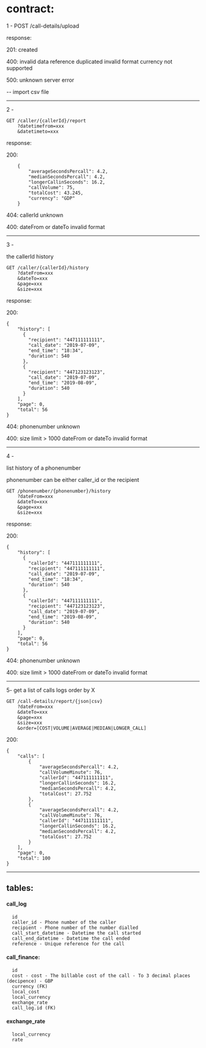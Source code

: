 # contract:

1 - POST /call-details/upload

response:

201: created

400: invalid data 
	reference duplicated
	invalid format
	currency not supported

500: unknown server error

-- import csv file

--------------------------------------------------

2 -

```
GET /caller/{callerId}/report
	?datetimefrom=xxx
	&datetimeto=xxx
```

response:

200:
```
	{
	    "averageSecondsPercall": 4.2,
	    "medianSecondsPercall": 4.2,
	    "longerCallinSeconds": 16.2,
	    "callVolume": 75, 
	    "totalCost": 43.245,
	    "currency": "GDP"
	}
```

404:
	callerId unknown

400: dateFrom or dateTo invalid format

--------------------------------------------------

3 -

the callerId history

```
GET /caller/{callerId}/history
	?dateFrom=xxx
	&dateTo=xxx
	&page=xxx
	&size=xxx
```

response:

200:
```
{
	"history": [
	  {
		"recipient": "447111111111",
		"call_date": "2019-07-09",
		"end_time": "18:34",
	  	"duration": 540
	  },
	  {
		"recipient": "447123123123",
		"call_date": "2019-07-09",
		"end_time": "2019-08-09",
	  	"duration": 540
	  }
	],
	"page": 0,
	"total": 56
}
```

404: 
	phonenumber unknown

400:
	size limit > 1000
	dateFrom or dateTo invalid format

--------------------------------------------------

4 -

list history of a phonenumber

phonenumber can be either caller_id or the recipient 

```
GET /phonenumber/{phonenumber}/history
	?dateFrom=xxx
	&dateTo=xxx
	&page=xxx
	&size=xxx

```

response:

200:
```
{
	"history": [
	  {
	  	"callerId": "447111111111",
		"recipient": "447111111111",
		"call_date": "2019-07-09",
		"end_time": "18:34",
	  	"duration": 540
	  },
	  {
	  	"callerId": "447111111111",
		"recipient": "447123123123",
		"call_date": "2019-07-09",
		"end_time": "2019-08-09",
	  	"duration": 540
	  }
	],
	"page": 0,
	"total": 56
}
```

404:
	phonenumber unknown

400:
	size limit > 1000
	dateFrom or dateTo invalid format


--------------------------------------------------

5- 
get a list of calls logs order by X

```
GET /call-details/report/{json|csv}
	?dateFrom=xxx
	&dateTo=xxx
	&page=xxx
	&size=xxx
	&order=[COST|VOLUME|AVERAGE|MEDIAN|LONGER_CALL]
```

200:
```
{
    "calls": [
        {
            "averageSecondsPercall": 4.2,
            "callVolumeMinute": 76,
            "callerId": "447111111111",
            "longerCallinSeconds": 16.2,
            "medianSecondsPercall": 4.2,
            "totalCost": 27.752
        },
        {
            "averageSecondsPercall": 4.2,
            "callVolumeMinute": 76,
            "callerId": "447111111111",
            "longerCallinSeconds": 16.2,
            "medianSecondsPercall": 4.2,
            "totalCost": 27.752
        }
    ],
    "page": 0,
    "total": 100
}

```


------------------------------------------------
## tables:

#### call_log
```
  id
  caller_id - Phone number of the caller
  recipient - Phone number of the number dialled
  call_start_datetime - Datetime the call started
  call_end_datetime - Datetime the call ended
  reference - Unique reference for the call
```

#### call_finance:
```
  id
  cost - cost - The billable cost of the call - To 3 decimal places (decipence) - GBP
  currency (FK)
  local_cost
  local_currency
  exchange_rate
  call_log.id (FK)
```

#### exchange_rate
```
  local_currency 
  rate
```








    


